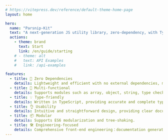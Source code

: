 ```yaml
---
# https://vitepress.dev/reference/default-theme-home-page
layout: home

hero:
  name: "Parsnip-Kit"
  text: "A next-generation JS utility library, zero-dependency, with TypeScript support."
  actions:
    - theme: brand
      text: Start
      link: /en/guide/starting
    # - theme: alt
    #   text: API Examples
    #   link: /api-examples

features:
  - title: 🧳 Zero Dependencies
    details: Lightweight and efficient with no external dependencies, making it suitable for projects of any size.
  - title: 🔩 Multi-functional
    details: Supports modules such as array, object, string, type checking, asynchronous operation, function, and statistic. Adds functions that developers have been eager for.
  - title: 💡 Type-friendly
    details: Written in TypeScript, providing accurate and complete type hints to enhance the development experience and code quality.
  - title: 👌 Usability
    details: Intuitive and straightforward design, providing clear documentation and examples, enabling developers to quickly get started and use it.
  - title: 📦 Modular
    details: Supports ES6 modularization and tree-shaking.
  - title: 🛠️ Engineering-focused
    details: Comprehensive front-end engineering：documentation generation, unit testing, code standards, and a documentation site.
---
```



